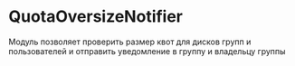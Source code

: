 # QuotaOversizeNotifier
Модуль позволяет проверить размер квот для дисков групп и пользователей и отправить уведомление в группу и владельцу группы
